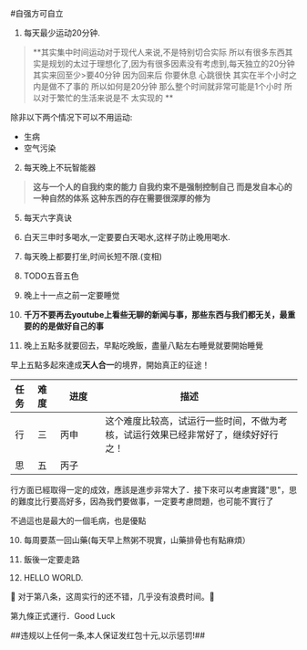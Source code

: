 #自强方可自立  

1. 每天最少运动20分钟.   
>**其实集中时间运动对于现代人来说,不是特别切合实际 所以有很多东西其实是规划的太过于理想化了,因为有很多因素没有考虑到,每天独立的20分钟 其实来回至少>要40分钟 因为回来后 你要休息 心跳很快 其实在半个小时之内是做不了事的 所以如何是20分钟 那么整个时间就非常可能是1个小时 所以对于繁忙的生活来说是不
>太实现的 **

除非以下两个情况下可以不用运动:
  * 生病
  * 空气污染  

2. 每天晚上不玩智能器
>**这与一个人的自我约束的能力 自我约束不是强制控制自己 而是发自本心的一种自然的体系 这种东西的存在需要很深厚的修为**
5. 每天六字真诀  

1. 白天三申时多喝水,一定要要白天喝水,这样子防止晚用喝水.
7. 每天晚上都要打坐,时间长短不限.(变相)
8. TODO五音五色  
9. 晚上十一点之前一定要睡觉
10. **千万不要再去youtube上看些无聊的新闻与事，那些东西与我们都无关，最重要的的是做好自己的事**
11. 晚上五點多就要回去，早點吃晚飯，盡量八點左右睡覺就要開始睡覺

早上五點多起來達成**天人合一**的境界，開始真正的征途！

|任务|难度|　进度　　|描述          |
|:---|:---|:---|---------------|
|行|三|丙申 |这个难度比较高，试运行一些时间，不做为考核，试运行效果已经非常好了，继续好好行之！|  
|思|五|丙子 |　　|  

行方面已經取得一定的成效，應該是進步非常大了．接下來可以考慮實踐"思"，思的難度比行要高好多，因為我們要做事，一定要考慮問題，也可能不實行了

不過這也是最大的一個毛病，也是優點

10. 每周要蒸一回山藥(每天早上熬粥不現實，山藥排骨也有點麻煩）

11. 飯後一定要走路

9. HELLO WORLD.  

:tada: 对于第八条，这周实行的还不错，几乎没有浪费时间。:tada: 

第九條正式運行．Good Luck

##违规以上任何一条,本人保证发红包十元,以示惩罚!##
